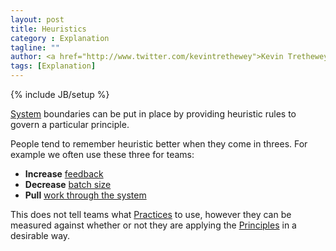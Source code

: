 ```yaml
---
layout: post
title: Heuristics
category : Explanation
tagline: ""
author: <a href="http://www.twitter.com/kevintrethewey">Kevin Trethewey</a>
tags: [Explanation]
---
```

{% include JB/setup %}

[System](/faq/WhatIsASystem) boundaries can be put in place by providing heuristic rules to govern a particular principle.

People tend to remember heuristic better when they come in threes. For example we often use these three for teams:

* **Increase** [feedback](/value/Feedback)
* **Decrease** [batch size](/principle/BatchSize) 
* **Pull** [work through the system](/principle/PullWorkThroughTheSystem)

This does not tell teams what [Practices](/practices.html) to use, however they can be measured against whether or not they are applying the [Principles](/principles.html) in a desirable way.